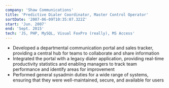 ```yaml
---
company: 'Shaw Communications'
title: 'Predictive Dialer Coordinator, Master Control Operator'
sortDate: '2007-06-09T10:35:07.322Z'
start: 'Jun. 2007'
end: 'Sept. 2015'
tech: 'JS, PHP, MySQL, Visual FoxPro (really), MS Access'
---
```

- Developed a departmental communication portal and sales tracker, providing a central hub for teams to collaborate and share information
- Integrated the portal with a legacy dialer application, providing real-time productivity statistics and enabling managers to track team performance and identify areas for improvement
- Performed general sysadmin duties for a wide range of systems, ensuring that they were well-maintained, secure, and available for users